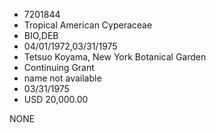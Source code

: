 * 7201844
* Tropical American Cyperaceae
* BIO,DEB
* 04/01/1972,03/31/1975
* Tetsuo Koyama, New York Botanical Garden
* Continuing Grant
*   name not available
* 03/31/1975
* USD 20,000.00

NONE